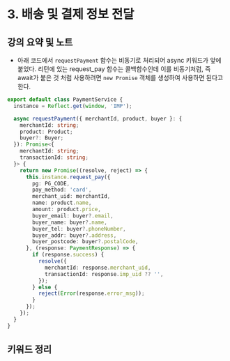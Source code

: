 # 3. 배송 및 결제 정보 전달

## 강의 요약 및 노트

- 아래 코드에서 `requestPayment` 함수는 비동기로 처리되어 async 키워드가 앞에 붙었다. 리턴에 있는 request_pay 함수는 콜백함수인데 이를 비동기처럼, 즉 await가 붙은 것 처럼 사용하려면 `new Promise` 객체를 생성하여 사용하면 된다고 한다.

```typescript
export default class PaymentService {
  instance = Reflect.get(window, 'IMP');

  async requestPayment({ merchantId, product, buyer }: {
    merchantId: string;
    product: Product;
    buyer?: Buyer;
  }): Promise<{
    merchantId: string;
    transactionId: string;
  }> {
    return new Promise((resolve, reject) => {
      this.instance.request_pay({
        pg: PG_CODE,
        pay_method: 'card',
        merchant_uid: merchantId,
        name: product.name,
        amount: product.price,
        buyer_email: buyer?.email,
        buyer_name: buyer?.name,
        buyer_tel: buyer?.phoneNumber,
        buyer_addr: buyer?.address,
        buyer_postcode: buyer?.postalCode,
      }, (response: PaymentResponse) => {
        if (response.success) {
          resolve({
            merchantId: response.merchant_uid,
            transactionId: response.imp_uid ?? '',
          });
        } else {
          reject(Error(response.error_msg));
        }
      });
    });
  }
}
```

## 키워드 정리
